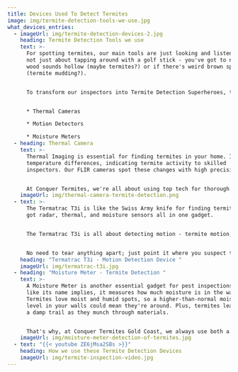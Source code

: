 ```yaml
---
title: Devices Used To Detect Termites
image: img/termite-detection-tools-we-use.jpg
what_devices_entries:
  - imageUrl: img/termite-detection-devices-2.jpg
    heading: Termite Detection Tools we use
    text: >-
      For spotting termites, our main tools are just looking and listening. It's
      not just about tapping around with a golf stick - you've got to notice if
      wood sounds hollow (maybe termites?) or if there's weird brown spots
      (termite mudding?).


      To transform our inspectors into Termite Detection Superheroes, they're all equipped with and use:


      * Thermal Cameras

      * Motion Detectors

      * Moisture Meters
  - heading: Thermal Camera
    text: >-
      Thermal Imaging is essential for finding termites in your home. It detects
      temperature differences, indicating termite activity to skilled
      inspectors. Our FLIR cameras spot these changes with high precision.


      At Conquer Termites, we're all about using top tech for thorough inspections. That's why our inspectors all carry a FLIR Thermal Imaging camera. With us, you're getting an expert inspector armed with a camera that can help reveal what's going on in your home.
    imageUrl: img/thermal-camera-termite-detection.png
  - text: >-
      The Termatrac T3i is like the Swiss Army knife for finding termites. It's
      got radar, thermal, and moisture sensors all in one gadget.


      The Termatrac T3i is all about detecting motion - termite motion, that is. Think of it as a high-tech bug detector. Using its radar technology, it can sense even the tiniest movements of termites through walls, floors, you name it. 


      No need to tear anything apart; just point it where you suspect these critters might be hiding, and it tells you if there's something moving. It's a handy tool for anyone trying to catch those sneaky termites without the mess.
    heading: "Termatrac T3i - Motion Detection Device "
    imageUrl: img/termatrac-t3i.jpg
  - heading: "Moisture Meter - Termite Detection "
    text: >-
      A Moisture Meter is another essential gadget for pest inspections. Just
      like its name implies, it measures how much moisture is in the walls.
      Termites love moist and humid spots, so a higher-than-normal moisture
      level in your walls could mean they're around. Plus, termites leave behind
      a damp trail as they munch through materials. 


      That's why, at Conquer Termites Gold Coast, we always use both a Thermal Camerar and a moisture meter in every inspection. These tools help us spot termite hangouts more effectively.
    imageUrl: img/moisture-meter-detection-of-termites.jpg
  - text: "{{< youtube ZE6jMsa2SBs >}}"
    heading: How we use these Termite Detection Devices
    imageUrl: img/termite-inspection-video.jpg
---
```

